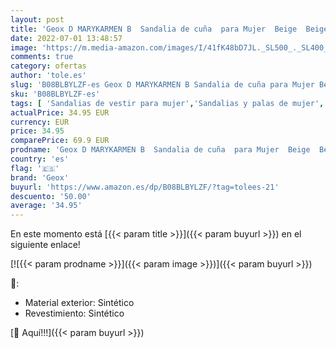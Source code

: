 ```yaml
---
layout: post
title: 'Geox D MARYKARMEN B  Sandalia de cuña  para Mujer  Beige  Beige   38 EU'
date: 2022-07-01 13:48:57
image: 'https://m.media-amazon.com/images/I/41fK48bD7JL._SL500_._SL400_.jpg'
comments: true
category: ofertas
author: 'tole.es'
slug: 'B08BLBYLZF-es Geox D MARYKARMEN B Sandalia de cuña para Mujer Beige...'
sku: 'B08BLBYLZF-es'
tags: [ 'Sandalias de vestir para mujer','Sandalias y palas de mujer','Zapatos','Zapatos para mujer','Zapatos y complementos','geox','sandalia','🇪🇸', ]
actualPrice: 34.95 EUR
currency: EUR
price: 34.95
comparePrice: 69.9 EUR
prodname: 'Geox D MARYKARMEN B  Sandalia de cuña  para Mujer  Beige  Beige   38 EU'
country: 'es'
flag: '🇪🇸'
brand: 'Geox'
buyurl: 'https://www.amazon.es/dp/B08BLBYLZF/?tag=tolees-21'
descuento: '50.00'
average: '34.95'
---
```


En este momento está [{{< param title >}}]({{< param buyurl >}}) en el siguiente enlace!

[![{{< param prodname >}}]({{< param image >}})]({{< param buyurl >}})

🔎:

- Material exterior: Sintético
- Revestimiento: Sintético

[🛒 Aquí!!!]({{< param buyurl >}})
